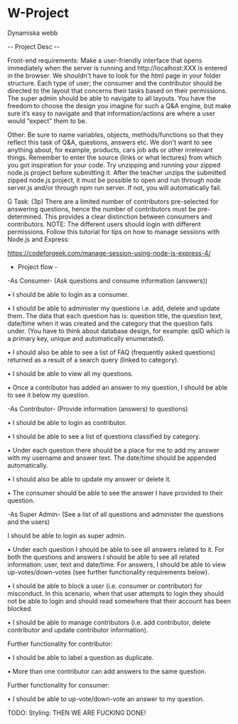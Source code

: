 # W-Project
Dynamiska webb

-- Project Desc --

Front-end requirements:
Make a user-friendly interface that opens immediately when the server is
running and http://localhost:XXX is entered in the browser. We shouldn't have
to look for the html page in your folder structure.
Each type of user; the consumer and the contributor should be directed to the
layout that concerns their tasks based on their permissions. The super admin
should be able to navigate to all layouts.
You have the freedom to choose the design you imagine for such a Q&A
engine, but make sure it’s easy to navigate and that information/actions are
where a user would “expect” them to be.

Other:
Be sure to name variables, objects, methods/functions so that they reflect this
task of Q&A, questions, answers etc. We don't want to see anything about, for
example, products, cars job ads or other irrelevant things.
Remember to enter the source (links or what lectures) from which you got
inspiration for your code.
Try unzipping and running your zipped node.js project before submitting it.
After the teacher unzips the submitted zipped node.js project, it must be
possible to open and run through node server.js and/or through npm run
server. If not, you will automatically fail.

G Task: (3p)
There are a limited number of contributors pre-selected for answering
questions, hence the number of contributors must be pre-determined. This
provides a clear distinction between consumers and contributors.
NOTE: The different users should login with different permissions. Follow this
tutorial for tips on how to manage sessions with Node.js and Express:

https://codeforgeek.com/manage-session-using-node-js-express-4/


- Project flow - 

-As Consumer- (Ask questions and consume information (answers))

<!-- * COMPLETE -->
• I should be able to login as a consumer.

<!-- * COMPLETE -->
• I should be able to administer my questions i.e. add, delete and update them. The data that each question has is: question title, the question text, date/time when it was created and the category that the question falls under.
(You have to think about database design, for example: qsID which is a primary key, unique and automatically enumerated).

<!-- * COMPLETE -->
• I should also be able to see a list of FAQ (frequently asked questions) returned as a result of a search query (linked to category).

<!-- * COMPLETE -->
• I should be able to view all my questions.

<!-- * COMPLETE -->
• Once a contributor has added an answer to my question, I should be able to see it below my question.

-As Contributor- (Provide information (answers) to questions)

<!-- * COMPLETE -->
• I should be able to login as contributor.

<!-- * COMPLETE -->
• I should be able to see a list of questions classified by category.

<!-- * COMPLETE -->
• Under each question there should be a place for me to add my answer with my username and answer text. The date/time should be appended automatically.

<!-- * COMPLETE -->
• I should also be able to update my answer or delete it.

<!-- * COMPLETE -->
• The consumer should be able to see the answer I have provided to their question.

-As Super Admin- (See a list of all questions and administer the questions and the users)

<!-- * COMPLETE -->
I should be able to login as super admin.

<!-- * COMPLETE -->
• Under each question I should be able to see all answers related to it. For both the questions and answers I should be able to see all related information: user, 
text and date/time. For answers, I should be able to view up-votes/down-votes (see further functionality requirements below).

<!-- * COMPLETE -->
• I should be able to block a user (i.e. consumer or contributor) for misconduct. In this scenario, when that user attempts to login they should not be able to login and should read somewhere that their account has been blocked.

<!-- * COMPLETE -->
• I should be able to manage contributors (i.e. add contributor, delete contributor and update contributor information).

Further functionality for contributor:

<!-- * COMPLETE -->
• I should be able to label a question as duplicate.

<!-- * COMPLETE -->
• More than one contributor can add answers to the same question.

Further functionality for consumer:

<!-- * COMPLETE -->
• I should be able to up-vote/down-vote an answer to my question.

TODO:
Styling: THEN WE ARE FUCKING DONE!
